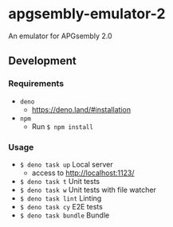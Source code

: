 # apgsembly-emulator-2
An emulator for APGsembly 2.0

## Development
### Requirements
* `deno`
    * https://deno.land/#installation
* `npm`
    * Run `$ npm install`

### Usage
* `$ deno task up` Local server
    * access to [http://localhost:1123/](http://localhost:1123/)
* `$ deno task t` Unit tests
* `$ deno task w` Unit tests with file watcher
* `$ deno task lint` Linting
* `$ deno task cy` E2E tests
* `$ deno task bundle` Bundle
